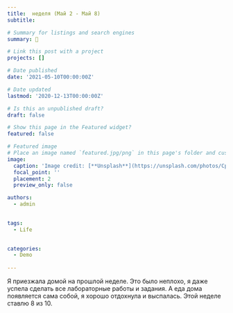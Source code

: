 ```yaml
---
title:  неделя (Май 2 - Май 8) 
subtitle: 

# Summary for listings and search engines
summary: 👋 

# Link this post with a project
projects: []

# Date published
date: '2021-05-10T00:00:00Z'

# Date updated
lastmod: '2020-12-13T00:00:00Z'

# Is this an unpublished draft?
draft: false

# Show this page in the Featured widget?
featured: false

# Featured image
# Place an image named `featured.jpg/png` in this page's folder and customize its options here.
image:
  caption: 'Image credit: [**Unsplash**](https://unsplash.com/photos/CpkOjOcXdUY)'
  focal_point: ''
  placement: 2
  preview_only: false

authors:
  - admin
 

tags:
  - Life
 

categories:
  - Demo
 
---
```


Я приезжала домой на прошлой неделе. Это было неплохо, я даже успела сделать все лабораторные работы и задания. А еда дома появляется сама собой, я хорошо отдохнула и выспалась. Этой неделе ставлю 8 из 10.

